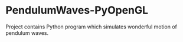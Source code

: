 # PendulumWaves-PyOpenGL
Project contains Python program which simulates wonderful motion of pendulum waves.   